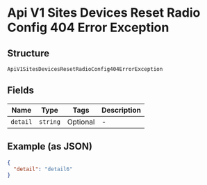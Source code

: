 
# Api V1 Sites Devices Reset Radio Config 404 Error Exception

## Structure

`ApiV1SitesDevicesResetRadioConfig404ErrorException`

## Fields

| Name | Type | Tags | Description |
|  --- | --- | --- | --- |
| `detail` | `string` | Optional | - |

## Example (as JSON)

```json
{
  "detail": "detail6"
}
```

